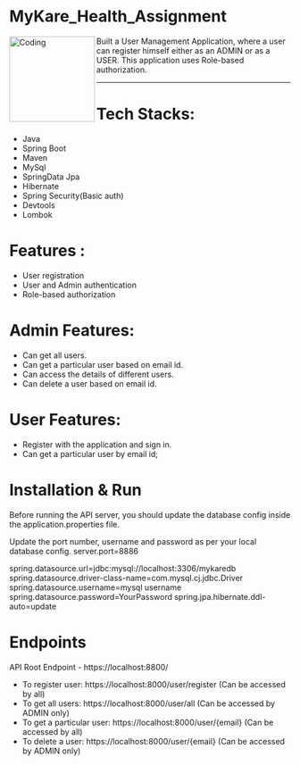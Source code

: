 # MyKare_Health_Assignment

<img align="left" alt="Coding" width="153" src="Image/logo.jpg">

Built a User Management Application, where a user can register himself either as an ADMIN or as a USER. This application uses Role-based authorization.



___________________________________________________________________________________________________________________________________________________________

# Tech Stacks: 

* Java
* Spring Boot
* Maven
* MySql
* SpringData Jpa
* Hibernate
* Spring Security(Basic auth)
* Devtools
* Lombok

# Features :

* User registration
* User and Admin authentication
* Role-based authorization

# Admin Features:

* Can get all users.
* Can get a particular user based on email id.
* Can access the details of different users.
* Can delete a user based on email id.

# User Features:

* Register with the application and sign in.
* Can get a particular user by email id;



# Installation & Run

Before running the API server, you should update the database config inside the application.properties file.

Update the port number, username and password as per your local database config. server.port=8886

spring.datasource.url=jdbc:mysql://localhost:3306/mykaredb 
spring.datasource.driver-class-name=com.mysql.cj.jdbc.Driver
spring.datasource.username=mysql username 
spring.datasource.password=YourPassword 
spring.jpa.hibernate.ddl-auto=update

# Endpoints
API Root Endpoint - https://localhost:8800/


* To register user: https://localhost:8000/user/register  (Can be accessed by all)
* To get all users: https://localhost:8000/user/all  (Can be accessed by ADMIN only)
* To get a particular user: https://localhost:8000/user/{email} (Can be accessed by all)
* To delete a user: https://localhost:8000/user/{email} (Can be accessed by ADMIN only)
